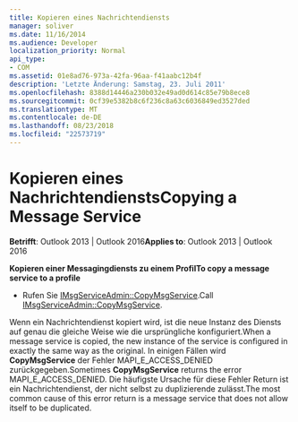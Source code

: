 ```yaml
---
title: Kopieren eines Nachrichtendiensts
manager: soliver
ms.date: 11/16/2014
ms.audience: Developer
localization_priority: Normal
api_type:
- COM
ms.assetid: 01e8ad76-973a-42fa-96aa-f41aabc12b4f
description: 'Letzte Änderung: Samstag, 23. Juli 2011'
ms.openlocfilehash: 8388d14446a230b032e49ad0d614c85e79b8ece8
ms.sourcegitcommit: 0cf39e5382b8c6f236c8a63c6036849ed3527ded
ms.translationtype: MT
ms.contentlocale: de-DE
ms.lasthandoff: 08/23/2018
ms.locfileid: "22573719"
---
```

# <a name="copying-a-message-service"></a><span data-ttu-id="9b105-103">Kopieren eines Nachrichtendiensts</span><span class="sxs-lookup"><span data-stu-id="9b105-103">Copying a Message Service</span></span>

  
  
<span data-ttu-id="9b105-104">**Betrifft**: Outlook 2013 | Outlook 2016</span><span class="sxs-lookup"><span data-stu-id="9b105-104">**Applies to**: Outlook 2013 | Outlook 2016</span></span> 
  
 <span data-ttu-id="9b105-105">**Kopieren einer Messagingdiensts zu einem Profil**</span><span class="sxs-lookup"><span data-stu-id="9b105-105">**To copy a message service to a profile**</span></span>
  
- <span data-ttu-id="9b105-106">Rufen Sie [IMsgServiceAdmin::CopyMsgService](imsgserviceadmin-copymsgservice.md).</span><span class="sxs-lookup"><span data-stu-id="9b105-106">Call [IMsgServiceAdmin::CopyMsgService](imsgserviceadmin-copymsgservice.md).</span></span>
    
<span data-ttu-id="9b105-107">Wenn ein Nachrichtendienst kopiert wird, ist die neue Instanz des Diensts auf genau die gleiche Weise wie die ursprüngliche konfiguriert.</span><span class="sxs-lookup"><span data-stu-id="9b105-107">When a message service is copied, the new instance of the service is configured in exactly the same way as the original.</span></span> <span data-ttu-id="9b105-108">In einigen Fällen wird **CopyMsgService** der Fehler MAPI_E_ACCESS_DENIED zurückgegeben.</span><span class="sxs-lookup"><span data-stu-id="9b105-108">Sometimes **CopyMsgService** returns the error MAPI_E_ACCESS_DENIED.</span></span> <span data-ttu-id="9b105-109">Die häufigste Ursache für diese Fehler Return ist ein Nachrichtendienst, der nicht selbst zu duplizierende zulässt.</span><span class="sxs-lookup"><span data-stu-id="9b105-109">The most common cause of this error return is a message service that does not allow itself to be duplicated.</span></span> 
  

